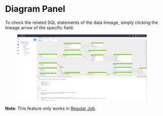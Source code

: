 # Diagram Panel

To check the related SQL statements of the data lineage, simply clicking the lineage arrow of the specific field:

<figure><img src="../../.gitbook/assets/微信截图_20230519204458.png" alt=""><figcaption></figcaption></figure>

**Note**: This feature only works in [Regular Job](../getting-started/different-modes-in-gudu-sqlflow/job-mode.md#regular-job).
